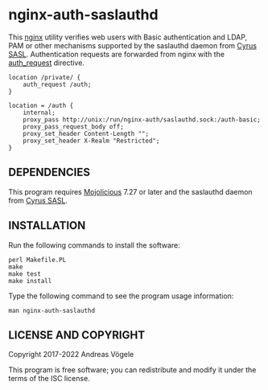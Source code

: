 # nginx-auth-saslauthd

This [nginx](https://nginx.org/) utility verifies web users with Basic
authentication and LDAP, PAM or other mechanisms supported by the saslauthd
daemon from [Cyrus SASL](https://www.cyrusimap.org/sasl/).  Authentication
requests are forwarded from nginx with the
[auth_request](https://nginx.org/en/docs/http/ngx_http_auth_request_module.html)
directive.

    location /private/ {
        auth_request /auth;
    }

    location = /auth {
        internal;
        proxy_pass http://unix:/run/nginx-auth/saslauthd.sock:/auth-basic;
        proxy_pass_request_body off;
        proxy_set_header Content-Length "";
        proxy_set_header X-Realm "Restricted";
    }

## DEPENDENCIES

This program requires [Mojolicious](https://mojolicious.org/) 7.27 or later and
the saslauthd daemon from [Cyrus SASL](https://www.cyrusimap.org/sasl/).

## INSTALLATION

Run the following commands to install the software:

    perl Makefile.PL
    make
    make test
    make install

Type the following command to see the program usage information:

    man nginx-auth-saslauthd

## LICENSE AND COPYRIGHT

Copyright 2017-2022 Andreas Vögele

This program is free software; you can redistribute and modify it under the
terms of the ISC license.
